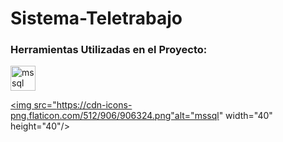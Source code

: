 # Sistema-Teletrabajo

<h3 align="left">Herramientas Utilizadas en el Proyecto:</h3>
<p align="left"> <a href="https://www.microsoft.com/en-us/sql-server" target="_blank" rel="noreferrer"> 
  <img src="https://www.svgrepo.com/show/303229/microsoft-sql-server-logo.svg" alt="mssql" width="40" height="40"/> 
  </a> 
</p>

<p align="left"> <a href="https://www.microsoft.com/en-us/sql-server" target="_blank" rel="noreferrer"> 

 <img src="https://cdn-icons-png.flaticon.com/512/906/906324.png"alt="mssql" width="40" height="40"/> 
  </a> 
</p>
